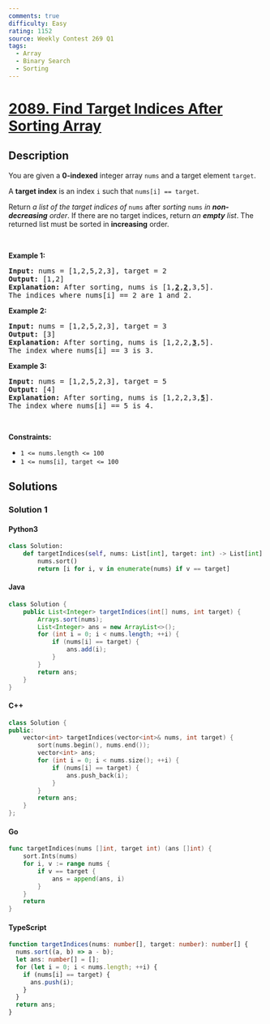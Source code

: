 ```yaml
---
comments: true
difficulty: Easy
rating: 1152
source: Weekly Contest 269 Q1
tags:
  - Array
  - Binary Search
  - Sorting
---
```


<!-- problem:start -->

# [2089. Find Target Indices After Sorting Array](https://leetcode.com/problems/find-target-indices-after-sorting-array)

## Description

<!-- description:start -->

<p>You are given a <strong>0-indexed</strong> integer array <code>nums</code> and a target element <code>target</code>.</p>

<p>A <strong>target index</strong> is an index <code>i</code> such that <code>nums[i] == target</code>.</p>

<p>Return <em>a list of the target indices of</em> <code>nums</code> after<em> sorting </em><code>nums</code><em> in <strong>non-decreasing</strong> order</em>. If there are no target indices, return <em>an <strong>empty</strong> list</em>. The returned list must be sorted in <strong>increasing</strong> order.</p>

<p>&nbsp;</p>
<p><strong class="example">Example 1:</strong></p>

<pre>
<strong>Input:</strong> nums = [1,2,5,2,3], target = 2
<strong>Output:</strong> [1,2]
<strong>Explanation:</strong> After sorting, nums is [1,<u><strong>2</strong></u>,<u><strong>2</strong></u>,3,5].
The indices where nums[i] == 2 are 1 and 2.
</pre>

<p><strong class="example">Example 2:</strong></p>

<pre>
<strong>Input:</strong> nums = [1,2,5,2,3], target = 3
<strong>Output:</strong> [3]
<strong>Explanation:</strong> After sorting, nums is [1,2,2,<u><strong>3</strong></u>,5].
The index where nums[i] == 3 is 3.
</pre>

<p><strong class="example">Example 3:</strong></p>

<pre>
<strong>Input:</strong> nums = [1,2,5,2,3], target = 5
<strong>Output:</strong> [4]
<strong>Explanation:</strong> After sorting, nums is [1,2,2,3,<u><strong>5</strong></u>].
The index where nums[i] == 5 is 4.
</pre>

<p>&nbsp;</p>
<p><strong>Constraints:</strong></p>

<ul>
	<li><code>1 &lt;= nums.length &lt;= 100</code></li>
	<li><code>1 &lt;= nums[i], target &lt;= 100</code></li>
</ul>

<!-- description:end -->

## Solutions

<!-- solution:start -->

### Solution 1

<!-- tabs:start -->

#### Python3

```python
class Solution:
    def targetIndices(self, nums: List[int], target: int) -> List[int]:
        nums.sort()
        return [i for i, v in enumerate(nums) if v == target]
```

#### Java

```java
class Solution {
    public List<Integer> targetIndices(int[] nums, int target) {
        Arrays.sort(nums);
        List<Integer> ans = new ArrayList<>();
        for (int i = 0; i < nums.length; ++i) {
            if (nums[i] == target) {
                ans.add(i);
            }
        }
        return ans;
    }
}
```

#### C++

```cpp
class Solution {
public:
    vector<int> targetIndices(vector<int>& nums, int target) {
        sort(nums.begin(), nums.end());
        vector<int> ans;
        for (int i = 0; i < nums.size(); ++i) {
            if (nums[i] == target) {
                ans.push_back(i);
            }
        }
        return ans;
    }
};
```

#### Go

```go
func targetIndices(nums []int, target int) (ans []int) {
	sort.Ints(nums)
	for i, v := range nums {
		if v == target {
			ans = append(ans, i)
		}
	}
	return
}
```

#### TypeScript

```ts
function targetIndices(nums: number[], target: number): number[] {
  nums.sort((a, b) => a - b);
  let ans: number[] = [];
  for (let i = 0; i < nums.length; ++i) {
    if (nums[i] == target) {
      ans.push(i);
    }
  }
  return ans;
}
```

<!-- tabs:end -->

<!-- solution:end -->

<!-- problem:end -->
